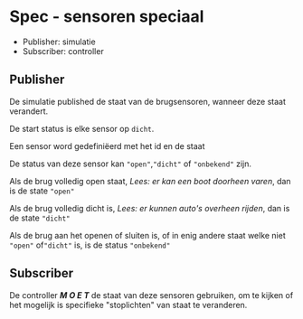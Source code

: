﻿# Spec - sensoren speciaal
- Publisher: simulatie
- Subscriber: controller

## Publisher
De simulatie published de staat van de brugsensoren, wanneer deze staat verandert.

De start status is elke sensor op `dicht`.

Een sensor word gedefiniëerd met het id en de staat

De status van deze sensor kan `"open"`,`"dicht"` of `"onbekend"` zijn.

Als de brug volledig open staat, *Lees: er kan een boot doorheen varen*, dan is de state `"open"`

Als de brug volledig dicht is, *Lees: er kunnen auto's overheen rijden*, dan is de state `"dicht"`

Als de brug aan het openen of sluiten is, of in enig andere staat welke niet `"open"` of`"dicht"` is, is de status `"onbekend"` 

## Subscriber
De controller ***M O E T*** de staat van deze sensoren gebruiken, om te kijken of het mogelijk is specifieke "stoplichten" van staat te veranderen.